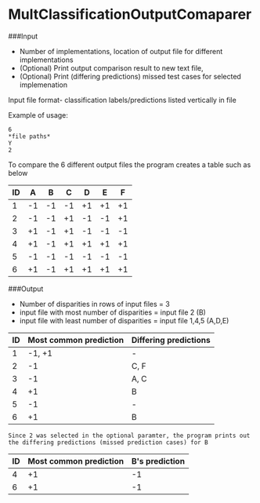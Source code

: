 MultClassificationOutputComaparer
=================================



###Input  
* Number of implementations, location of output file for different implementations 
* (Optional) Print output comparison result to new text file, 
* (Optional) Print (differing predictions) missed test cases for selected implemenation

Input file format- classification labels/predictions listed vertically in file 
	
	
Example of usage:

	6
	*file paths*
	Y
	2
	
To compare the 6 different output files the program creates a table such as below 
	
	
| ID  |  A  |  B  |  C  |  D  |  E  |  F  |
| --- | --- | --- | --- | --- | --- | --- |
|  1  |  -1 |  -1 |  -1 |  +1 |  +1 |  +1 |
|  2  |  -1 |  -1 |  +1 |  -1 |  -1 |  +1 |
|  3  |  +1 |  -1 |  +1 |  -1 |  -1 |  -1 |
|  4  |  +1 |  -1 |  +1 |  +1 |  +1 |  +1 |
|  5  |  -1 |  -1 |  -1 |  -1 |  -1 |  -1 |
|  6  |  +1 |  -1 |  +1 |  +1 |  +1 |  +1 |

	
	
	
	
###Output 
* Number of disparities in rows of input files = 3
* input file with most number of disparities = input file 2 (B)
* input file with least number of disparities = input file 1,4,5 (A,D,E)
	

| ID  |  Most common prediction  |  Differing predictions  |
| --- | ------------------------ |  ---------------------- |
|  1  |        -1, +1            |           -             |
|  2  |        -1                |         C, F            |   
|  3  |        -1                |         A, C            |
|  4  |        +1                |           B             | 
|  5  |        -1                |           -             | 
|  6  |        +1                |           B             |   
	

	Since 2 was selected in the optional paramter, the program prints out the differing predictions (missed prediction cases) for B 


| ID  |  Most common prediction  |  B's prediction   |
| --- | ------------------------ |  ---------------- |
|  4  |        +1                |         -1        | 
|  6  |        +1                |         -1        |
